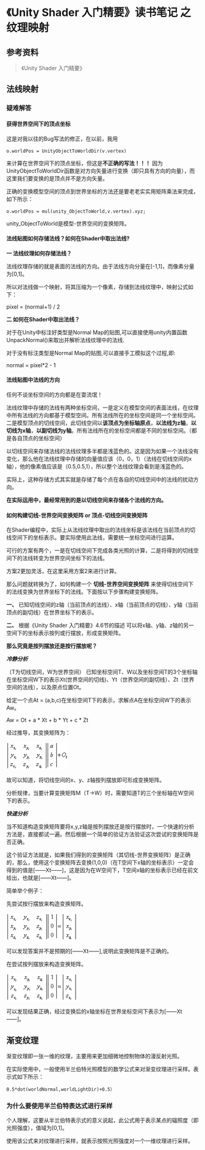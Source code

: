 # 《Unity Shader 入门精要》读书笔记 之 纹理映射 #
## 参考资料 ##
> 《Unity Shader 入门精要》
## 法线映射 ##
### 疑难解答 ###
#### 获得世界空间下的顶点坐标 ####
这是对我以往的Bug写法的修正，在以前，我用

	o.worldPos = UnityObjectToWorldDir(v.vertex)

来计算在世界空间下的顶点坐标，但这是**不正确的写法！！！**
因为UnityObjectToWorldDir函数是对方向矢量进行变换（即只具有方向的向量），而这里我们要变换的是顶点并不是方向矢量。

正确的变换模型空间的顶点到世界坐标的方法还是要老老实实用矩阵乘法来完成，如下所示：

	o.worldPos = mul(unity_ObjectToWorld,v.vertex).xyz;
unity_ObjectToWorld是模型-世界空间的变换矩阵。

#### 法线贴图如何存储法线？如何在Shader中取出法线? ####

**一 法线纹理如何存储法线？**

法线纹理存储的就是表面的法线的方向。由于法线方向分量在[-1,1]，而像素分量为[0,1]。

所以对法线做一个映射，将其压缩为一个像素，存储到法线纹理中，映射公式如下：

pixel = (normal+1) / 2

**二 如何在Shader中取出法线？**

对于在Unity中标注好类型是Normal Map的贴图,可以直接使用unity内置函数UnpackNormal()来取出并解析法线纹理中的法线.

对于没有标注类型是Normal Map的贴图,可以直接手工模拟这个过程,即:

normal = pixel*2 - 1

#### 法线贴图中法线的方向 ####
任何不谈坐标空间的方向都是在耍流氓！

法线纹理中存储的法线有两种坐标空间，一是定义在模型空间的表面法线，在纹理中所有法线的方向都基于模型空间。所有法线所在的坐标空间是同一个坐标空间。  
二是模型顶点的切线空间，此切线空间以**该顶点为坐标轴原点**，**以法线为z轴**，**以切线为x轴**，**以副切线为y轴**。所有法线所在的坐标空间都是不同的坐标空间。（都是各自顶点的坐标空间）

以切线空间来存储法线的法线纹理多半都是浅蓝色的。这是因为如果一个法线没有变化，那么他在法线纹理中存储的向量值应该（0，0，1）（法线在切线空间的x轴），他的像素值应该是（0.5,0.5,1），所以整个法线纹理会看到是浅蓝色的。

实际上，这种存储方式其实就是存储了每个点在各自的切线空间中的法线的扰动方向。

**在实际运用中，最经常用到的是以切线空间来存储各个法线的方向。**

#### 如何构建切线-世界空间变换矩阵 or 顶点-切线空间变换矩阵 ####
在Shader编程中，实际上从法线纹理中取出的法线坐标是该法线在当前顶点的切线空间下的坐标表示。要实际使用此法线，需要统一坐标空间进行运算。

可行的方案有两个，一是在切线空间下完成各类光照的计算，二是将得到的切线空间下的法线转变为世界空间坐标下的法线。

方案2更加灵活，在这里采用方案2来进行计算。

那么问题就转换为了，如何构建一个 **切线-世界空间变换矩阵** 来使得切线空间下的法线变换为世界坐标下的法线。下面按以下步骤构建变换矩阵。

**一、** 已知切线空间的z轴（当前顶点的法线）、x轴（当前顶点的切线）、y轴（当前顶点的副切线）在世界坐标下的表示。

**二、** 根据《Unity Shader 入门精要》4.6节的描述 可以将x轴、y轴、z轴的另一空间下的坐标表示按列或行摆放，形成变换矩阵。

**那么究竟是按列摆放还是按行摆放呢？**

***冷静分析***

（T为切线空间，W为世界空间）
已知坐标空间T、W以及坐标空间T的3个坐标轴在坐标空间W下的表示Xt(世界空间的切线)、Yt（世界空间的副切线）、Zt（世界空间的法线），以及原点位置Ot。

给定一个点At = (a,b,c)在坐标空间T下的表示，求解点A在坐标空间W下的表示Aw。

Aw = Ot + a * Xt + b * Yt + c * Zt

经过推导，其变换矩阵为：

![Avater](./Image/readmeImage/texture1.png)

故可以知道，将切线空间的x、y、z轴按列摆放即可形成变换矩阵。

分析规律，当要计算变换矩阵M（T→W）时，需要知道T的三个坐标轴在W空间下的表示。

***快速分析***

当不知道构造变换矩阵要将x,y,z轴是按列摆放还是按行摆放时，一个快速的分析方法是，直接都试一遍。然后根据一个简单的验证方法验证这次尝试的变换矩阵是否正确。

这个验证方法就是，如果我们得到的变换矩阵（其切线-世界变换矩阵）是正确的，那么，使用这个变换矩阵去变换(1,0,0)（在T空间下x轴的坐标表示）一定会得到的值是[——Xt——]，这是因为在W空间下，T空间x轴的坐标表示已经在前文给出，也就是[——Xt——]。

简单举个例子：

先尝试按行摆放来构造变换矩阵。

![Avater](./Image/readmeImage/texture2.png)

可以发现答案并不是预期的[——Xt——],说明此变换矩阵是不正确的。

在尝试按列摆放来构造变换矩阵。

![Avater](./Image/readmeImage/texture3.png)

可以发现结果正确，经过变换后的x轴坐标在世界坐标空间下表示为[——Xt——]。

## 渐变纹理	
渐变纹理即一张一维的纹理，主要用来更加细微地控制物体的漫反射光照。

在实际使用中，一般使用半兰伯特光照模型的数学公式来对渐变纹理进行采样。表示式如下所示：

	0.5*dot(worldNormal,worldLightDir)+0.5）

### 为什么要使用半兰伯特表达式进行采样
个人理解，这要从半兰伯特表示式的意义说起，此公式用于表示某点的辐照度（即光照强度），值域为[0,1]。

使用该公式来对纹理进行采样，就表示按照光照强度对一个一维纹理进行采样。


